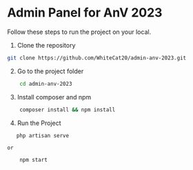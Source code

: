 # Admin Panel for AnV 2023

Follow these steps to run the project on your local.

1.  Clone the repository

```bash
git clone https://github.com/WhiteCat20/admin-anv-2023.git
```

2.  Go to the project folder

```bash
    cd admin-anv-2023
```

3.  Install composer and npm

```bash
    composer install && npm install
```

4.  Run the Project

```bash
   php artisan serve
```

    or

```bash
    npm start
```
